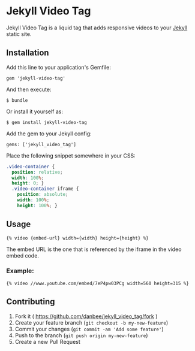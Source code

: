 # Jekyll Video Tag

Jekyll Video Tag is a liquid tag that adds responsive videos to your [Jekyll](http://jekyllrb.com) static site.

## Installation

Add this line to your application's Gemfile:

    gem 'jekyll-video-tag'

And then execute:

    $ bundle

Or install it yourself as:

    $ gem install jekyll-video-tag

Add the gem to your Jekyll config:

    gems: ['jekyll_video_tag']

Place the following snippet somewhere in your CSS:

``` css
.video-container {
  position: relative;
  width: 100%;
  height: 0; }
  .video-container iframe {
    position: absolute;
    width: 100%;
    height: 100%; }
```

## Usage

``` liquid
{% video {embed-url} width={width} height={height} %}
```

The embed URL is the one that is referenced by the iframe in the video embed code.

### Example:

``` liquid
{% video //www.youtube.com/embed/7eP4pw03PCg width=560 height=315 %}
```

## Contributing

1. Fork it ( https://github.com/danbee/jekyll_video_tag/fork )
2. Create your feature branch (`git checkout -b my-new-feature`)
3. Commit your changes (`git commit -am 'Add some feature'`)
4. Push to the branch (`git push origin my-new-feature`)
5. Create a new Pull Request
